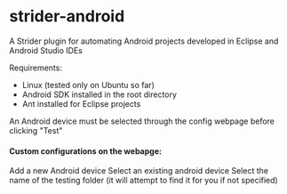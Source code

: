 # strider-android

A Strider plugin for automating Android projects developed in Eclipse and Android Studio IDEs

Requirements:
*  Linux (tested only on Ubuntu so far)
*  Android SDK installed in the root directory
*  Ant installed for Eclipse projects

An Android device must be selected through the config webpage before clicking "Test"

#### Custom configurations on the webapge:

Add a new Android device
Select an existing android device
Select the name of the testing folder (it will attempt to find it for you if not specified)